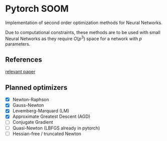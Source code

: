 # Pytorch SOOM

Implementation of second order optimization methods for Neural Networks.

Due to computational constraints, these methods are to be used with small Neural Networks as they require $O(p^3)$ space for a network with $p$ parameters.

## References
[relevant paper](https://iopscience.iop.org/article/10.1088/1757-899X/495/1/012003/pdf)

## Planned optimizers

- [x] Newton-Raphson
- [x] Gauss-Newton
- [x] Levemberg-Marquard (LM)
- [x] Approximate Greatest Descent (AGD)
- [ ] Conjugate Gradient
- [ ] Quasi-Newton (LBFGS already in pytorch)
- [ ] Hessian-free / truncated Newton
